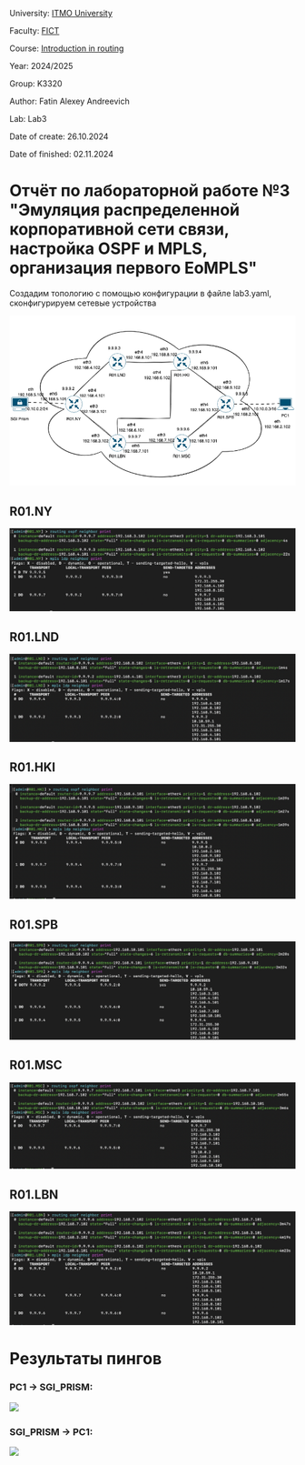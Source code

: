 University: [ITMO University](https://itmo.ru/ru/)

Faculty: [FICT](https://fict.itmo.ru)

Course: [Introduction in routing](https://github.com/itmo-ict-faculty/introduction-in-routing)

Year: 2024/2025

Group: K3320

Author: Fatin Alexey Andreevich

Lab: Lab3

Date of create: 26.10.2024

Date of finished: 02.11.2024

# Отчёт по лабораторной работе №3 "Эмуляция распределенной корпоративной сети связи, настройка OSPF и MPLS, организация первого EoMPLS"

Создадим топологию с помощью конфигурации в файле lab3.yaml, сконфигурируем сетевые устройства

<img src="./imgs/schema.png">

## R01.NY

<img src="./imgs/R01.NY.png">

## R01.LND

<img src="./imgs/R01.LND.png">

## R01.HKI

<img src="./imgs/R01.HKI.png">

## R01.SPB

<img src="./imgs/R01.SPB.png">

## R01.MSC

<img src="./imgs/R01.MSC.png">

## R01.LBN

<img src="./imgs/R01.LBN.png">

# Результаты пингов 

### PC1 -> SGI_PRISM:

<img src="./imgs/PC1->SGI_PRISM.png">

### SGI_PRISM -> PC1:

<img src="./imgs/SGI_PRISM->PC1.png">













